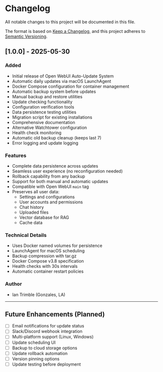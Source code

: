 # Changelog

All notable changes to this project will be documented in this file.

The format is based on [Keep a Changelog](https://keepachangelog.com/en/1.0.0/),
and this project adheres to [Semantic Versioning](https://semver.org/spec/v2.0.0.html).

## [1.0.0] - 2025-05-30

### Added
- Initial release of Open WebUI Auto-Update System
- Automatic daily updates via macOS LaunchAgent
- Docker Compose configuration for container management
- Automatic backup system before updates
- Manual backup and restore utilities
- Update checking functionality
- Configuration verification tools
- Data persistence testing utilities
- Migration script for existing installations
- Comprehensive documentation
- Alternative Watchtower configuration
- Health check monitoring
- Automatic old backup cleanup (keeps last 7)
- Error logging and update logging

### Features
- Complete data persistence across updates
- Seamless user experience (no reconfiguration needed)
- Rollback capability from any backup
- Support for both manual and automatic updates
- Compatible with Open WebUI `main` tag
- Preserves all user data:
  - Settings and configurations
  - User accounts and permissions
  - Chat history
  - Uploaded files
  - Vector database for RAG
  - Cache data

### Technical Details
- Uses Docker named volumes for persistence
- LaunchAgent for macOS scheduling
- Backup compression with tar.gz
- Docker Compose v3.8 specification
- Health checks with 30s intervals
- Automatic container restart policies

### Author
- Ian Trimble (Gonzales, LA)

---

## Future Enhancements (Planned)
- [ ] Email notifications for update status
- [ ] Slack/Discord webhook integration
- [ ] Multi-platform support (Linux, Windows)
- [ ] Update scheduling UI
- [ ] Backup to cloud storage options
- [ ] Update rollback automation
- [ ] Version pinning options
- [ ] Update testing before deployment
